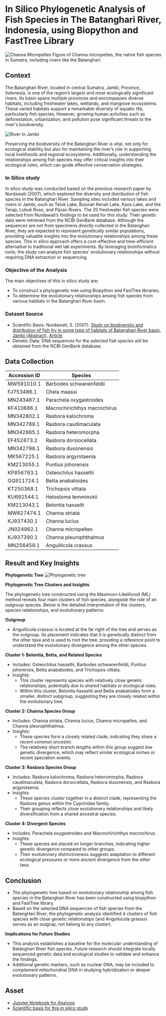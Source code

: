 # **In Silico Phylogenetic Analysis of Fish Species in The Batanghari River, Indonesia, using Biopython and FastTree Library**

![Channa Micropeltes](https://upload.wikimedia.org/wikipedia/commons/thumb/7/78/Channa_micropeltes_2012_G1.jpg/1920px-Channa_micropeltes_2012_G1.jpg)
Figure of Channa micropeltes, the native fish species in Sumatra, including rivers like the Batanghari.



## **Context**

The Batanghari River, located in central Sumatra, Jambi, Province, Indonesia, is one of the region’s largest and most ecologically significant rivers. Its basin spans multiple provinces and encompasses diverse habitats, including freshwater lakes, wetlands, and mangrove ecosystems. These varied habitats support a remarkable diversity of aquatic life, particularly fish species. However, growing human activities such as deforestation, urbanization, and pollution pose significant threats to the river's biodiversity.

![River in Jambi](https://github.com/harishmuh/bioinformatics_biopython_projects/blob/main/in_silico_analysis_fish_species_BatanghariRiver_Indonesia/data_and_assets/map%20of%20Jambi%20river.PNG)

Preserving the biodiversity of the Batanghari River is vital, not only for ecological stability but also for maintaining the river’s role in supporting local livelihoods and regional ecosystems. Additionally, understanding the relationships among fish species may offer critical insights into their ecological roles, which can guide effective conservation strategies.

### **In Silico study**
In silico study was conducted based on the previous research paper by Nurdawati (2007), which explored the diversity and distribution of fish species in the Batanghari River. Sampling sites included various lakes and rivers in Jambi, such as Teluk Lake, Buluran Kenali Lake, Kaos Lake, and the Terap, Lubuk Ruso, and Pijoan Rivers. The 20 freshwater fish species were selected from Nurdawati’s findings to be used for this study. Their genetic data were retrieved from the NCBI GenBank database. Although the sequences are not from specimens directly collected in the Batanghari River, they are expected to represent genetically similar populations, providing valuable insights into the evolutionary relationships among these species. This in silico approach offers a cost-effective and time-efficient alternative to traditional wet lab experiments. By leveraging bioinformatics tools, the study can analyze fish species' evolutionary relationships without requiring DNA extraction or sequencing.

### **Objective of the Analysis**
The main objectives of this in silico study are:

* To construct a phylogenetic tree using Biopython and FastTree libraries.
* To determine the evolutionary relationships among fish species from various habitats in the Batanghari River basin.

### **Dataset Source**
* Scientific Basis: Nurdawati, S. (2007). [Study on biodiversity and distribution of fish fry in some type of habitats of Batanghari 
River basin, Jambi (Abstract)](https://www.e-jurnal.com/2018/01/keanekaragaman-dan-distribusi-benih.html#more), [Article](https://github.com/harishmuh/bioinformatics_biopython_projects/blob/main/in_silico_analysis_fish_species_BatanghariRiver_Indonesia/data_and_assets/nurdawati%20-%202007.pdf)
* Genetic Data: DNA sequences for the selected fish species will be obtained from the NCBI GenBank database.

## **Data Collection**

| Accession ID  | Species                   |
|---------------|---------------------------|
| MW591010.1    | Barbodes schwanenfeldii   |
| FJ753486.1    | Chela maassi              |
| MN243487.1    | Parachela oxygastroides   |
| KF410686.1    | Macrochirichthys macrochirus |
| MN342802.1    | Rasbora kalochroma        |
| MN342789.1    | Rasbora caudimaculata     |
| MN342865.1    | Rasbora heteromorpha      |
| EF452873.2    | Rasbora dorsiocellata     |
| MN342798.1    | Rasbora dusonensis        |
| MK567225.1    | Rasbora argyrotaenia      |
| KM213055.1    | Puntius johorensis        |
| KP856763.1    | Osteochilus hasseltii     |
| GQ911724.1    | Betta anabatoides         |
| KT250368.1    | Trichopsis vittata        |
| KU692544.1    | Helostoma temminckii      |
| KM213043.1    | Belontia hasselti         |
| MW627474.1    | Channa striata            |
| KJ937430.1    | Channa lucius             |
| JN024962.1    | Channa micropeltes        |
| KJ937390.1    | Channa pleurophthalmus    |
| MN256459.1    | Anguillicola crassus      |

## **Result and Key Insights**

**Phylogenetic Tree**
![Phylogenetic tree](https://github.com/harishmuh/bioinformatics_biopython_projects/blob/main/in_silico_analysis_fish_species_BatanghariRiver_Indonesia/data_and_assets/Phylogenetic%20tree%20analysis%20-%20maximum%20likelihood.PNG)

**Phylogenetic Tree Clusters and Insights**

The phylogenetic tree constructed using the Maximum-Likelihood (ML) method reveals four main clusters of fish species, alongside the role of an outgroup species. Below is the detailed interpretation of the clusters, species relationships, and evolutionary patterns:

**Outgroup**

* Anguillicola crassus is located at the far right of the tree and serves as the outgroup. Its placement indicates that it is genetically distinct from the other taxa and is used to root the tree, providing a reference point to understand the evolutionary divergence among the other species.

**Cluster 1: Belontia, Betta, and Related Species**
* Includes: Osteochilus hasseltii, Barbodes schwanenfeldii, Puntius johorensis, Betta anabatoides, and Trichopsis vittata.
* Insights:
  * This cluster represents species with relatively close genetic relationships, potentially due to shared habitats or ecological roles.
  * Within this cluster, Belontia hasseltii and Betta anabatoides form a smaller, distinct subgroup, suggesting they are closely related within the evolutionary tree.

**Cluster 2: Channa Species Group**
* Includes: Channa striata, Channa lucius, Channa micropeltes, and Channa pleurophthalmus.
* Insights:
  * These species form a closely related clade, indicating they share a recent common ancestor.
  * The relatively short branch lengths within this group suggest low genetic divergence, which may reflect similar ecological niches or recent speciation events.

**Cluster 3: Rasbora Species Group**
* Includes: Rasbora kalochroma, Rasbora heteromorpha, Rasbora caudimaculata, Rasbora dorsocellata, Rasbora dusonensis, and Rasbora argyrotaenia.
* Insights:
  * These species cluster together in a distinct clade, representing the Rasbora genus within the Cyprinidae family.
  * Their grouping reflects close evolutionary relationships and likely diversification from a shared ancestral species.

**Cluster 4: Divergent Species**
* Includes: Parachela oxygastroides and Macrochirichthys macrochirus.
* Insights:
  * These species are placed on longer branches, indicating higher genetic divergence compared to other groups.
  * Their evolutionary distinctiveness suggests adaptation to different ecological pressures or more ancient divergence from the other taxa.
 
## **Conclusion**
* The phylogenetic tree based on evolutionary relationship among fish species in the Batanghari River has been constructed using biopython and FastTree library.
* Based on the selected DNA sequences of fish species from the BatangHari River, the phylogenetic analysis identified 4 clusters of fish species with close genetic relationships (and Anguilocola grassus serves as an outgrup, not belong to any cluster).

**Implications for Future Studies**
* This analysis establishes a baseline for the molecular understanding of Batanghari River fish species. Future research should integrate locally sequenced genetic data and ecological studies to validate and enhance the findings.
* Additional genetic markers, such as nuclear DNA, may be included to complement mitochondrial DNA in studying hybridization or deeper evolutionary patterns.

## **Asset**
* [Jupyter Notebook for Analysis](https://github.com/harishmuh/bioinformatics_biopython_projects/blob/main/in_silico_analysis_fish_species_BatanghariRiver_Indonesia/data_and_assets/Fish_species_pyhlogenetic_tree_Jambi_INA_biopython_fasttree.ipynb)
* [Scientific basis for this in silico study](https://github.com/harishmuh/bioinformatics_biopython_projects/blob/main/in_silico_analysis_fish_species_BatanghariRiver_Indonesia/data_and_assets/nurdawati%20-%202007.pdf)
